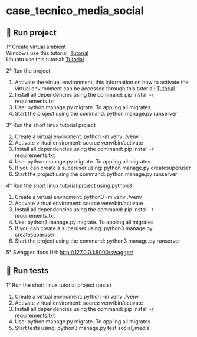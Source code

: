 # case_tecnico_media_social

## 🤖 Run project
1° Create virtual ambient <br/>
Windows use this tutorial: <a href="https://www.codingforentrepreneurs.com/guides/install-python-on-windows/">Tutorial</a> </br>
Ubuntu use this tutorial: <a href="https://www.codingforentrepreneurs.com/guides/install-python-on-windows/](https://www.digitalocean.com/community/tutorials/how-to-install-python-3-and-set-up-a-programming-environment-on-ubuntu-20-04-quickstart)https://www.digitalocean.com/community/tutorials/how-to-install-python-3-and-set-up-a-programming-environment-on-ubuntu-20-04-quickstart">Tutorial</a> <br/>


2° Run the project<br/>
<ol align="left">
  <li>Activate the virtual environment, this information on how to activate the virtual environment can be accessed through this tutorial: <a href="https://ioflood.com/blog/python-activate-venv/#:~:text=Activating%20a%20virtual%20environment%20in%20Python%20is%20straightforward.,directory%20of%20your%20virtual%20environment.">Tutorial</a></li>
  <li>Install all dependencies using the command: pip install -r requirements.txt</li>
  <li>Use: python manage.py migrate. To appling all migrates</li>
  <li>Start the project using the command: python manage.py runserver</li>
</ol>

3° Run the short linux tutorial project<br/>
<ol align="left">
  <li>Create a virtual enviroment: python -m venv ./venv</li>
  <li>Activate virtual enviroment: source venv/bin/activate</li>
  <li>Install all dependencies using the command: pip install -r requirements.txt</li>
  <li>Use: python manage.py migrate. To appling all migrates</li>
  <li>If you can create a superuser using: python manage.py createsuperuser</li>
  <li>Start the project using the command: python manage.py runserver</li>
</ol>

4° Run the short linux tutorial project using python3<br/>
<ol align="left">
  <li>Create a virtual enviroment: python3 -m venv ./venv</li>
  <li>Activate virtual enviroment: source venv/bin/activate</li>
  <li>Install all dependencies using the command: pip install -r requirements.txt</li>
  <li>Use: python3 manage.py migrate. To appling all migrates</li>
  <li>If you can create a superuser using: python3 manage.py createsuperuser</li>
  <li>Start the project using the command: python3 manage.py runserver</li>
</ol>


5° Swagger docs Url: http://127.0.0.1:8000/swagger/

## 🤖 Run tests

1° Run the short linux tutorial project (tests)<br/>
<ol align="left">
  <li>Create a virtual enviroment: python -m venv ./venv</li>
  <li>Activate virtual enviroment: source venv/bin/activate</li>
  <li>Install all dependencies using the command: pip install -r requirements.txt</li>
  <li>Use: python manage.py migrate. To appling all migrates</li>
  <li>Start tests using: python3 manage.py test social_media</li>
</ol>
